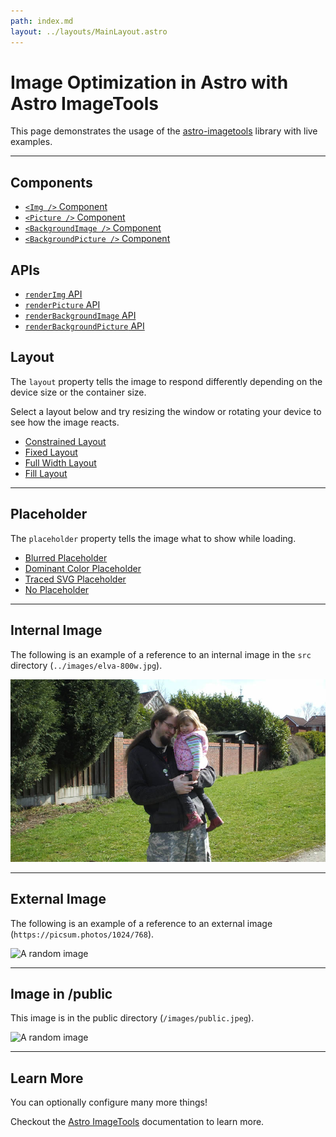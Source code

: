 ```yaml
---
path: index.md
layout: ../layouts/MainLayout.astro
---
```


# Image Optimization in Astro with Astro ImageTools

This page demonstrates the usage of the [astro-imagetools](https://www.npmjs.com/package/astro-imagetools) library with live examples.

<hr />

## Components

- [`<Img />` Component](/components/Img)
- [`<Picture />` Component](/components/Picture)
- [`<BackgroundImage />` Component](/components/BackgroundImage)
- [`<BackgroundPicture />` Component](/components/BackgroundPicture)

## APIs

- [`renderImg` API](/api/renderImg)
- [`renderPicture` API](/api/renderPicture)
- [`renderBackgroundImage` API](/api/renderBackgroundImage)
- [`renderBackgroundPicture` API](/api/renderBackgroundPicture)

## Layout

The `layout` property tells the image to respond differently depending on the device size or the container size.

Select a layout below and try resizing the window or rotating your device to see how the image reacts.

- [Constrained Layout](/layout/constrained)
- [Fixed Layout](/layout/fixed)
- [Full Width Layout](/layout/fullWidth)
- [Fill Layout](/layout/fill)

<hr />

## Placeholder

The `placeholder` property tells the image what to show while loading.

- [Blurred Placeholder](/placeholder/blurred)
- [Dominant Color Placeholder](/placeholder/dominantColor)
- [Traced SVG Placeholder](/placeholder/tracedSVG)
- [No Placeholder](/placeholder/none)

<hr />

## Internal Image

The following is an example of a reference to an internal image in the `src` directory (`../images/elva-800w.jpg`).

![A father holding his beloved daughter in his arms](../images/elva-800w.jpg)

<hr />

## External Image

The following is an example of a reference to an external image (`https://picsum.photos/1024/768`).

![A random image](https://picsum.photos/1024/768)

<hr />

## Image in /public

This image is in the public directory (`/images/public.jpeg`).

![A random image](/images/public.jpeg)

<hr />

## Learn More

You can optionally configure many more things!

Checkout the [Astro ImageTools](https://astro-imagetools-docs.vercel.app/) documentation to learn more.
